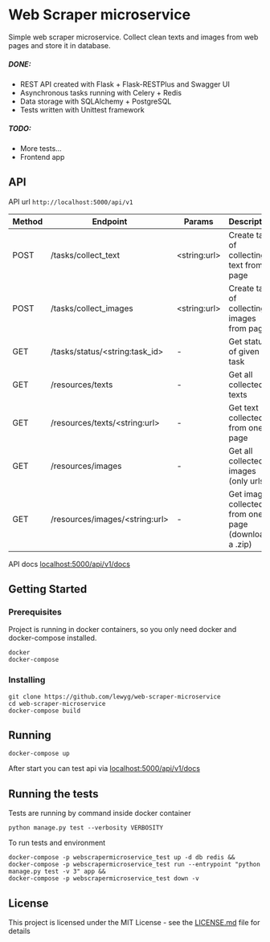 # Web Scraper microservice

Simple web scraper microservice. Collect clean texts and images from web pages and store it in database.

##### DONE:
* REST API created with Flask + Flask-RESTPlus and Swagger UI
* Asynchronous tasks running with Celery + Redis
* Data storage with SQLAlchemy + PostgreSQL
* Tests written with Unittest framework

##### TODO:
* More tests...
* Frontend app

## API

API url `http://localhost:5000/api/v1`

Method | Endpoint | Params | Description |
|---|---|---|---|
| POST | /tasks/collect_text | \<string:url> | Create task of collecting text from page
| POST | /tasks/collect_images | \<string:url> | Create task of collecting images from page
| GET | /tasks/status/\<string:task_id> | - | Get status of given task
| GET | /resources/texts | - | Get all collected texts
| GET | /resources/texts/\<string:url> | - | Get text collected from one page
| GET | /resources/images | - | Get all collected images (only urls)
| GET | /resources/images/\<string:url> | - | Get images collected from one page (download a .zip)

API docs [localhost:5000/api/v1/docs](http://localhost:5000/api/v1/docs)

## Getting Started

### Prerequisites

Project is running in docker containers, so you only need docker and docker-compose installed.

```
docker
docker-compose
```

### Installing

```
git clone https://github.com/lewyg/web-scraper-microservice
cd web-scraper-microservice
docker-compose build
```

## Running

```
docker-compose up
```

After start you can test api via
[localhost:5000/api/v1/docs](http://localhost:5000/api/v1/docs)

## Running the tests

Tests are running by command inside docker container

```
python manage.py test --verbosity VERBOSITY
```

To run tests and environment

```
docker-compose -p webscrapermicroservice_test up -d db redis && 
docker-compose -p webscrapermicroservice_test run --entrypoint "python manage.py test -v 3" app && 
docker-compose -p webscrapermicroservice_test down -v
```

## License

This project is licensed under the MIT License - see the [LICENSE.md](LICENSE.md) file for details
